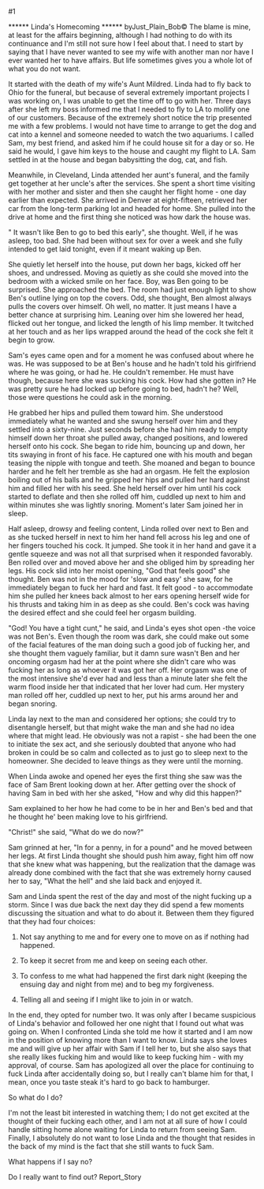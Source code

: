 #1 

 

 ****** Linda's Homecoming ****** byJust_Plain_Bob© The blame is mine, at least for the affairs beginning, although I had nothing to do with its continuance and I'm still not sure how I feel about that. I need to start by saying that I have never wanted to see my wife with another man nor have I ever wanted her to have affairs. But life sometimes gives you a whole lot of what you do not want. 

 It started with the death of my wife's Aunt Mildred. Linda had to fly back to Ohio for the funeral, but because of several extremely important projects I was working on, I was unable to get the time off to go with her. Three days after she left my boss informed me that I needed to fly to LA to mollify one of our customers. Because of the extremely short notice the trip presented me with a few problems. I would not have time to arrange to get the dog and cat into a kennel and someone needed to watch the two aquariums. I called Sam, my best friend, and asked him if he could house sit for a day or so. He said he would, I gave him keys to the house and caught my flight to LA. Sam settled in at the house and began babysitting the dog, cat, and fish. 

 Meanwhile, in Cleveland, Linda attended her aunt's funeral, and the family get together at her uncle's after the services. She spent a short time visiting with her mother and sister and then she caught her flight home - one day earlier than expected. She arrived in Denver at eight-fifteen, retrieved her car from the long-term parking lot and headed for home. She pulled into the drive at home and the first thing she noticed was how dark the house was. 

 " It wasn't like Ben to go to bed this early", she thought. Well, if he was asleep, too bad. She had been without sex for over a week and she fully intended to get laid tonight, even if it meant waking up Ben. 

 She quietly let herself into the house, put down her bags, kicked off her shoes, and undressed. Moving as quietly as she could she moved into the bedroom with a wicked smile on her face. Boy, was Ben going to be surprised. She approached the bed. The room had just enough light to show Ben's outline lying on top the covers. Odd, she thought, Ben almost always pulls the covers over himself. Oh well, no matter. It just means I have a better chance at surprising him. Leaning over him she lowered her head, flicked out her tongue, and licked the length of his limp member. It twitched at her touch and as her lips wrapped around the head of the cock she felt it begin to grow. 

 Sam's eyes came open and for a moment he was confused about where he was. He was supposed to be at Ben's house and he hadn't told his girlfriend where he was going, or had he. He couldn't remember. He must have though, because here she was sucking his cock. How had she gotten in? He was pretty sure he had locked up before going to bed, hadn't he? Well, those were questions he could ask in the morning. 

 He grabbed her hips and pulled them toward him. She understood immediately what he wanted and she swung herself over him and they settled into a sixty-nine. Just seconds before she had him ready to empty himself down her throat she pulled away, changed positions, and lowered herself onto his cock. She began to ride him, bouncing up and down, her tits swaying in front of his face. He captured one with his mouth and began teasing the nipple with tongue and teeth. She moaned and began to bounce harder and he felt her tremble as she had an orgasm. He felt the explosion boiling out of his balls and he gripped her hips and pulled her hard against him and filled her with his seed. She held herself over him until his cock started to deflate and then she rolled off him, cuddled up next to him and within minutes she was lightly snoring. Moment's later Sam joined her in sleep. 

 Half asleep, drowsy and feeling content, Linda rolled over next to Ben and as she tucked herself in next to him her hand fell across his leg and one of her fingers touched his cock. It jumped. She took it in her hand and gave it a gentle squeeze and was not all that surprised when it responded favorably. Ben rolled over and moved above her and she obliged him by spreading her legs. His cock slid into her moist opening, "God that feels good" she thought. Ben was not in the mood for 'slow and easy' she saw, for he immediately began to fuck her hard and fast. It felt good - to accommodate him she pulled her knees back almost to her ears opening herself wide for his thrusts and taking him in as deep as she could. Ben's cock was having the desired effect and she could feel her orgasm building. 

 "God! You have a tight cunt," he said, and Linda's eyes shot open -the voice was not Ben's. Even though the room was dark, she could make out some of the facial features of the man doing such a good job of fucking her, and she thought them vaguely familiar, but it damn sure wasn't Ben and her oncoming orgasm had her at the point where she didn't care who was fucking her as long as whoever it was got her off. Her orgasm was one of the most intensive she'd ever had and less than a minute later she felt the warm flood inside her that indicated that her lover had cum. Her mystery man rolled off her, cuddled up next to her, put his arms around her and began snoring. 

 Linda lay next to the man and considered her options; she could try to disentangle herself, but that might wake the man and she had no idea where that might lead. He obviously was not a rapist - she had been the one to initiate the sex act, and she seriously doubted that anyone who had broken in could be so calm and collected as to just go to sleep next to the homeowner. She decided to leave things as they were until the morning. 

 When Linda awoke and opened her eyes the first thing she saw was the face of Sam Brent looking down at her. After getting over the shock of having Sam in bed with her she asked, "How and why did this happen?" 

 Sam explained to her how he had come to be in her and Ben's bed and that he thought he' been making love to his girlfriend. 

 "Christ!" she said, "What do we do now?" 

 Sam grinned at her, "In for a penny, in for a pound" and he moved between her legs. At first Linda thought she should push him away, fight him off now that she knew what was happening, but the realization that the damage was already done combined with the fact that she was extremely horny caused her to say, "What the hell" and she laid back and enjoyed it. 

 Sam and Linda spent the rest of the day and most of the night fucking up a storm. Since I was due back the next day they did spend a few moments discussing the situation and what to do about it. Between them they figured that they had four choices: 

 1. Not say anything to me and for every one to move on as if nothing had happened. 

 2. To keep it secret from me and keep on seeing each other. 

 3. To confess to me what had happened the first dark night (keeping the ensuing day and night from me) and to beg my forgiveness. 

 4. Telling all and seeing if I might like to join in or watch. 

 In the end, they opted for number two. It was only after I became suspicious of Linda's behavior and followed her one night that I found out what was going on. When I confronted Linda she told me how it started and I am now in the position of knowing more than I want to know. Linda says she loves me and will give up her affair with Sam if I tell her to, but she also says that she really likes fucking him and would like to keep fucking him - with my approval, of course. Sam has apologized all over the place for continuing to fuck Linda after accidentally doing so, but I really can't blame him for that, I mean, once you taste steak it's hard to go back to hamburger. 

 So what do I do? 

 I'm not the least bit interested in watching them; I do not get excited at the thought of their fucking each other, and I am not at all sure of how I could handle sitting home alone waiting for Linda to return from seeing Sam. Finally, I absolutely do not want to lose Linda and the thought that resides in the back of my mind is the fact that she still wants to fuck Sam. 

 What happens if I say no? 

 Do I really want to find out? Report_Story 